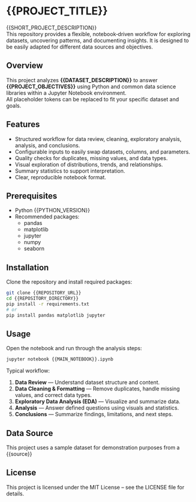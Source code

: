 # {{PROJECT_TITLE}}

{{SHORT_PROJECT_DESCRIPTION}}  
This repository provides a flexible, notebook‑driven workflow for exploring datasets, uncovering patterns, and documenting insights. It is designed to be easily adapted for different data sources and objectives.

## Overview

This project analyzes **{{DATASET_DESCRIPTION}}** to answer **{{PROJECT_OBJECTIVES}}** using Python and common data science libraries within a Jupyter Notebook environment.  
All placeholder tokens can be replaced to fit your specific dataset and goals.

## Features

- Structured workflow for data review, cleaning, exploratory analysis, analysis, and conclusions.
- Configurable inputs to easily swap datasets, columns, and parameters.
- Quality checks for duplicates, missing values, and data types.
- Visual exploration of distributions, trends, and relationships.
- Summary statistics to support interpretation.
- Clear, reproducible notebook format.

## Prerequisites

- Python {{PYTHON_VERSION}}
- Recommended packages:
  - pandas
  - matplotlib
  - jupyter
  - numpy
  - seaborn

## Installation

Clone the repository and install required packages:

```sh
git clone {{REPOSITORY_URL}}
cd {{REPOSITORY_DIRECTORY}}
pip install -r requirements.txt
# or
pip install pandas matplotlib jupyter
```

## Usage

Open the notebook and run through the analysis steps:

```sh
jupyter notebook {{MAIN_NOTEBOOK}}.ipynb
```

Typical workflow:
1. **Data Review** — Understand dataset structure and content.
2. **Data Cleaning & Formatting** — Remove duplicates, handle missing values, and correct data types.
3. **Exploratory Data Analysis (EDA)** — Visualize and summarize data.
4. **Analysis** — Answer defined questions using visuals and statistics.
5. **Conclusions** — Summarize findings, limitations, and next steps.


## Data Source

This project uses a sample dataset for demonstration purposes from a {{source}}


## License
This project is licensed under the MIT License – see the LICENSE file for details.
